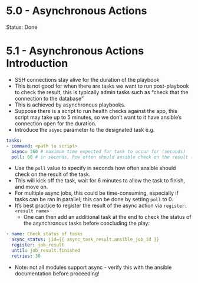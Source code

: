 # 5.0 - Asynchronous Actions

Status: Done

# 5.1 - Asynchronous Actions Introduction

- SSH connections stay alive for the duration of the playbook
- This is not good for when there are tasks we want to run post-playbook to check the result, this is typically admin tasks such as “check that the connection to the database”
- This is achieved by asynchronous playbooks.
- Suppose there is a script to run health checks against the app, this script may take up to 5 minutes, so we don’t want to it have ansible’s connection open for the duration.
- Introduce the `async` parameter to the designated task e.g.

```yaml
tasks:
- command: <path to script>
  async: 360 # maximum time expected for task to occur for (seconds)
  poll: 60 # in seconds, how often should ansible check on the result (10s = default)
```

- Use the `poll` value to specify in seconds how often ansible should check on the result of the task.
- This will kick off the task, wait for 6 minutes to allow the task to finish, and move on.
- For multiple async jobs, this could be time-consuming, especially if tasks can be ran in parallel; this can be done by setting `poll` to 0.
- It’s best practice to register the result of the async action via `register: <result name>`
    - One can then add an additional task at the end to check the status of the asynchronous tasks before concluding the play:

```yaml
- name: Check status of tasks
  async_status: jid={{ async_task_result.ansible_job_id }}
  register: job_result
  until: job_result.finished
  retries: 30
```

- Note: not all modules support async - verify this with the ansible documentation before proceeding!